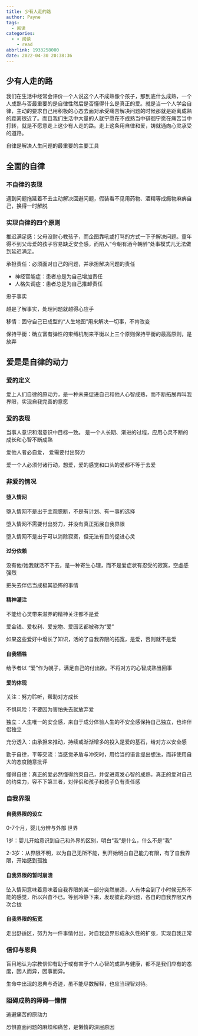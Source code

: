 ```yaml
---
title: 少有人走的路
author: Payne
tags:
  - 阅读
categories:
  - - 阅读
    - read
abbrlink: 1933258000
date: 2022-04-30 20:38:36
---
```


## 少有人走的路

我们在生活中经常会评价一个人说这个人不成熟像个孩子，那到底什么成熟，一个人成熟与否最重要的是自律性然后是否懂得什么是真正的爱。就是当一个人学会自律，主动的要求自己用积极的心态去面对承受痛苦解决问题的时候那就是距离成熟的距离很近了。而且我们生活中大量的人就宁愿在不成熟当中徘徊宁愿在痛苦当中打转，就是不愿意走上这少有人走的路。走上这条用自律和爱，铸就通向心灵承受的道路。



自律是解决人生问题的最重要的主要工具

## 全面的自律

### 不自律的表现

遇到问题拖延着不去主动解决回避问题，假装看不见用药物、酒精等成瘾物麻痹自己，换得一时解脱

### 实现自律的四个原则

推迟满足感：父母没耐心教孩子，而企图靠吼或打骂的方式一下子解决问题。童年得不到父母爱的孩子容易缺乏安全感，而陷入“今朝有酒今朝醉”处事模式儿无法做到延迟满足。

承担责任：必须面对自己的问题，并承担解决问题的责任

* 神经官能症：患者总是为自己增加责任
* 人格失调症：患者总是为自己推卸责任

忠于事实

越是了解事实，处理问题就越得心应手

移情：固守自己已成型的“人生地图”用来解决一切事，不肯改变

保持平衡：确立富有弹性的束缚机制来平衡以上三个原则保持平衡的最高原则，是放弃



## 爱是是自律的动力

### 爱的定义

爱上人们自律的原动力，是一种未来促进自己和他人心智成熟，而不断拓展再叫我界限，实现自我完善的意愿

### 爱的表现

当事人意识和潜意识中目标一致。 是一个人长期、渐进的过程，应用心灵不断的成长和心智不断成熟

爱他人者必自爱， 爱需要付出努力

爱一个人必须付诸行动，想爱，爱的感觉和口头的爱都不等于去爱

### 非爱的情况

#### 堕入情网

堕入情网不是出于主观臆断，不是有计划、有一事的选择

堕入情网不需要付出努力，并没有真正拓展自我界限

堕入情网不是出于可以消除寂寞，但无法有目的促进心灵

#### 过分依赖

没有他/她我就活不下去，是一种寄生心理，而不是爱症状有忍受的寂寞，空虚感强烈

把失去伴侣当成极其恐怖的事情

#### 精神灌注

不能给心灵带来滋养的精神关注都不是爱

爱金钱、爱权利、爱宠物、爱园艺都被称为“爱”

如果这些爱好中增长了知识，活的了自我界限的拓宽，是爱，否则就不是爱

#### 自我牺牲

给予者以 “爱”作为幌子，满足自己的付出欲。不将对方的心智成熟当回事

#### 爱的体现

关注：努力聆听，帮助对方成长

不惧风险：不要因为害怕失去就放弃爱

独立：人生唯一的安全感，来自于成分体验人生的不安全感保持自己独立，也许伴侣独立

充分透入：由承担来推动，持续或渐渐增多的投入是爱的基石，给对方以安全感

勤于自律，平等交流：当感觉矛盾与冲突时，用恰当的语言提出想法，而非使用自大的态度随意批评

懂得自律：真正的爱必然懂得约束自己，并促进双发心智的成熟，真正的爱对自己的约束力，容不下第三者，对伴侣和孩子和孩子负有责任感

### 自我界限

#### 自我界限的设立

0-7个月，婴儿分辨与外部 世界

1岁：婴儿开始意识到自己和外界的区别，明白“我”是什么，什么不是“我”

2-3岁：从界限不明，以为自己无所不能，到开始明白自己能力有限，有了自我界限，开始感到孤独

#### 自我界限的暂时崩溃

坠入情网意味着意味着自我界限的某一部分突然崩溃，人有体会到了小时候无所不能的感觉，所以兴奋不已。等到冷静下来，发现彼此的问题，各自的自我界限又再次合拢

#### 自我界限的拓宽

走出舒适区，努力为一件事情付出，对自我边界形成永久性的扩张，实现自我正常

### 信仰与恩典

盲目地认为宗教信仰有助于或有害于个人心智的成熟与健康，都不是我们应有的态度，因人而异，因事而异。

生命中出现的恩典与奇迹，虽不能尽数解释，也应当理智对待。

### 阻碍成熟的障碍—懒惰

逃避痛苦的原动力

恐惧直面问题的麻烦和痛苦，是懒惰的深层原因

